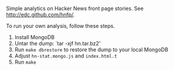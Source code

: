 Simple analytics on Hacker News front page stories. See http://edc.github.com/hnfp/.

To run your own analysis, follow these steps.

1. Install MongoDB
2. Untar the dump: `tar -xjf hn.tar.bz2'
3. Run `make dbrestore` to restore the dump to your local MongoDB
4. Adjust `hn-stat.mongo.js` and `index.html.t`
5. Run `make`
